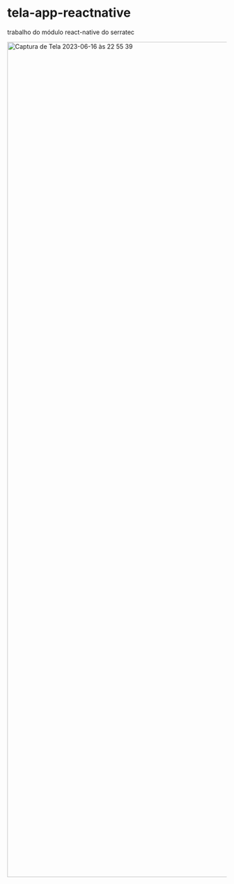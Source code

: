 # tela-app-reactnative
trabalho do módulo react-native do serratec

<img width="1920" alt="Captura de Tela 2023-06-16 às 22 55 39" src="https://github.com/marceloabbadia/tela-app-reactnative/assets/112344339/00fc2b4c-4c9a-4766-b989-791cac54a703">
